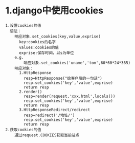 # 1.django中使用cookies
    1.设置cookies的值
      语法：
        响应对象.set_cookies(key,value,exprise)
          key:cookies的名字
          values:cookies的值
          exprise:保存时间，以s为单位
        e.g.
            响应对象.set_cookies('uname','tom',60*60*24*365)
        响应对象：
          1.HttpResponse
            resp=HttpResponse("给客户端的一句话")
            resp.set_cookies('key','value',exprise)
            return resp
          2.render()
            resp=render(request,'xxx.html',locals())
            resp.set_cookies('key','value',exprise)
            return resp
          3.HttpResponseRedirect/redirect
            resp=redirect('/地址/')
            resp.set_cookies('key','value',exprise)
            return resp
    2.获取cookies的值
        通过request.COOKIES获取当前站点
